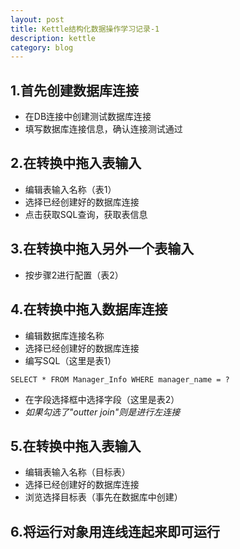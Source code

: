 ```yaml
---
layout: post
title: Kettle结构化数据操作学习记录-1
description: kettle
category: blog
---
```


## 1.首先创建数据库连接
- 在DB连接中创建测试数据库连接
- 填写数据库连接信息，确认连接测试通过

## 2.在转换中拖入表输入
- 编辑表输入名称（表1）
- 选择已经创建好的数据库连接
- 点击获取SQL查询，获取表信息

## 3.在转换中拖入另外一个表输入
- 按步骤2进行配置（表2）

## 4.在转换中拖入数据库连接
- 编辑数据库连接名称
- 选择已经创建好的数据库连接
- 编写SQL（这里是表1）
```
SELECT * FROM Manager_Info WHERE manager_name = ?
```
- 在字段选择框中选择字段（这里是表2）
- *如果勾选了"outter join"则是进行左连接*

## 5.在转换中拖入表输入
- 编辑表输入名称（目标表）
- 选择已经创建好的数据库连接
- 浏览选择目标表（事先在数据库中创建）

## 6.将运行对象用连线连起来即可运行






